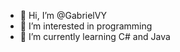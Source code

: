 - 👋 Hi, I’m @GabrielVY
- 👀 I’m interested in programming
- 🌱 I’m currently learning C# and Java

<!---
GabrielVY/GabrielVY is a ✨ special ✨ repository because its `README.md` (this file) appears on your GitHub profile.
You can click the Preview link to take a look at your changes.
--->
